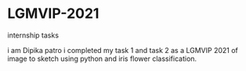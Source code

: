 # LGMVIP-2021
internship tasks


i am Dipika patro i completed my task 1 and task 2 as a LGMVIP 2021 of image to sketch using python and iris flower classification.
